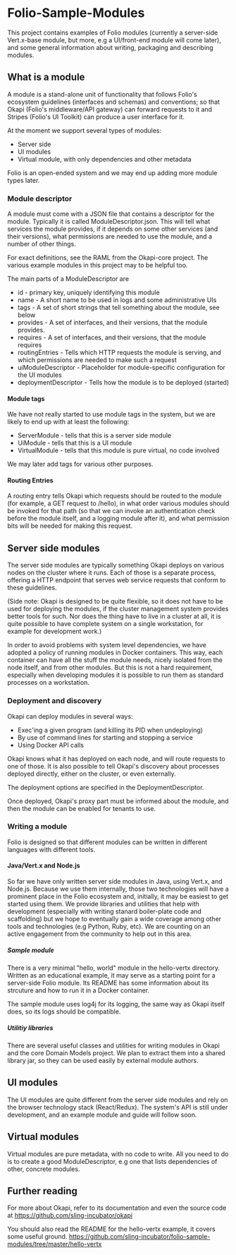 # Folio-Sample-Modules

This project contains examples of Folio modules (currently a server-side 
Vert.x-base module, but more, e.g a UI/front-end module  will come later), 
and some general information about writing, packaging and describing  modules.

<!--- TODO: Add a few words about what Folio is, for new readers. Keep it short! --->

## What is a module

A module is a stand-alone unit of functionality that follows Folio's ecosystem
guidelines (interfaces and schemas) and conventions; so that Okapi 
(Folio's middleware/API gateway) can forward requests to it and Stripes 
(Folio's UI Toolkit) can produce a user interface for it.

At the moment we support several types of modules:

  * Server side
  * UI modules
  * Virtual module, with only dependencies and other metadata

<!--- TODO: We have not yet done anything about virtual modules,
but I believe such ought to work already. Sooner or later
we will need to pay more attention to those. The text is
good enough as it stands -->

Folio is an open-ended system and we may end up adding more module types later.


### Module descriptor

A module must come with a JSON file that contains a descriptor for the module.
Typically it is called ModuleDescriptor.json. This will tell what services
the module provides, if it depends on some other services (and their versions),
what permissions are needed to use the module, and a number of other things.

For exact definitions, see the RAML from the Okapi-core project. The various
example modules in this project may to be helpful too.

The main parts of a ModuleDescriptor are
* id - primary key, uniquely identifying this module
* name - A short name to be used in logs and some administrative UIs
* tags - A set of short strings that tell something about the module, see below
* provides - A set of interfaces, and their versions, that the module provides.
* requires - A set of interfaces, and their versions, that the module requires
* routingEntries - Tells which HTTP requests the module is serving, and which
permissions are needed to make such a request
* uiModuleDescriptor - Placeholder for module-specific configuration for the UI
modules
* deploymentDescriptor - Tells how the module is to be deployed (started)

#### Module tags

We have not really started to use module tags in the system, but we are likely
to end up with at least the following:
* ServerModule - tells that this is a server side module
* UiModule - tells that this is a UI module
* VirtualModule - tells that this module is pure virtual, no code involved

We may later add tags for various other purposes.

#### Routing Entries

A routing entry tells Okapi which requests should be routed to the module (for
example, a GET request to /hello), in what order various modules should be
invoked for that path (so that we can invoke an authentication check before 
the module itself, and a logging module after it), and what permission bits 
will be needed for making this request.


## Server side modules

The server side modules are typically something Okapi deploys on various nodes
on the cluster where it runs. Each of those is a separate process, offering
a HTTP endpoint that serves web service requests that conform to these guidelines.

(Side note: Okapi is designed to be quite flexible, so it does not have to be
used for deploying the modules, if the cluster management system provides
better tools for such. Nor does the thing have to live in a cluster at all, it
is quite possible to have complete system on a single workstation, for example
for development work.)

In order to avoid problems with system level dependencies, we have adopted a
policy of running modules in Docker containers. This way, each container can
have all the stuff the module needs, nicely isolated from the node itself, and
 from other modules. But this is not a hard requirement, especially when
developing modules it is possible to run them as standard processes on 
a workstation.


### Deployment and discovery

Okapi can deploy modules in several ways:

  * Exec'ing a given program (and killing its PID when undeploying)
  * By use of command lines for starting and stopping a service
  * Using Docker API calls

Okapi knows what it has deployed on each node, and will route requests to
one of those. It is also possible to tell Okapi's discovery about processes
deployed directly, either on the cluster, or even externally.

The deployment options are specified in the DeploymentDescriptor.

Once deployed, Okapi's proxy part must be informed about the module, and then
the module can be enabled for tenants to use.

<!--- TODO
### Logging, Health, and Metrics
Write something about these
--->


### Writing a module

Folio is designed so that different modules can be written in different 
languages with different tools.

#### Java/Vert.x and Node.js

So far we have only written server side modules in Java, using Vert.x, and
Node.js. Because we use them internally, those two technologies will have
a prominent place in the Folio ecosystem and, initially, it may be easiest
to get started using them. We provide libraries and utilities that
help with development (especially with writing stanard boiler-plate code and
scaffolding) but we hope to eventually gain a wide coverage among other
tools and technologies (e.g Python, Ruby, etc). We are counting on an active
engagement from the community to help out in this area.

<!---
##### Development tools

TODO: write something about the necessary development tools, maven repos,
etc.
--->

##### Sample module

There is a very minimal "hello, world" module in the hello-vertx directory.
Written as an educational example, it may serve as a starting point for a
server-side Folio module. 
Its README has some information about its strcuture and how to run it in a 
Docker container.

The sample module uses log4j for its logging, the same way as Okapi itself
does, so its logs should be compatible.

##### Utilitiy libraries

There are several useful classes and utilities for writing modules in Okapi and the core Domain Models project. 
We plan to extract them into a shared library jar, so they can be 
used easily by external  module authors.

<!-- TODO: this is scheduled for July -->

## UI modules

The UI modules are quite different from the server side modules and rely
on the browser technology stack (React/Redux). The system's API is
still under development, and an example module and guide will follow soon.

<!--- TODO - Describe the way UI modules are written, and bundled --->

## Virtual modules

Virtual modules are pure metadata, with no code to write. All you need to do is
to create a good ModuleDescriptor, e.g one that lists dependencies of other, 
concrete modules.

## Further reading

For more about Okapi, refer to its documentation and even the source code at
https://github.com/sling-incubator/okapi
<!--- TODO - Use the public address, when we have one --->

You should also read the README for the hello-vertx example, it covers some 
useful ground.
https://github.com/sling-incubator/folio-sample-modules/tree/master/hello-vertx
